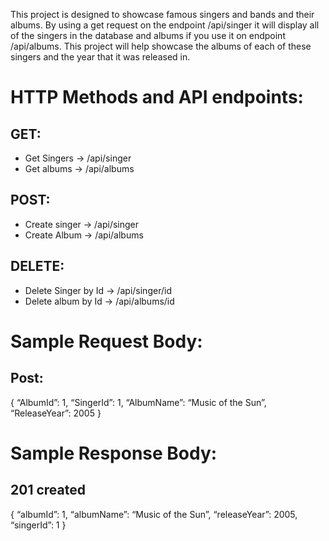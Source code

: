 This project is designed to showcase famous singers and bands and their albums. By using a get request on the endpoint /api/singer it will display all of the singers in the database and albums if you use it on endpoint /api/albums. This project will help showcase the albums of each of these singers and the year that it was released in.
<h1>HTTP Methods and API endpoints:</h1>
<h2>GET:</h2>                                                                                                                                                              <ul>
  <li>Get Singers -> /api/singer</li>
  <li>Get albums -> /api/albums</li>
  </ul>
<h2>POST:</h2>                                                                                                                                                         <ul>
  <li>Create singer -> /api/singer</li>
  <li>Create Album -> /api/albums</li>
</ul>

  <h2>DELETE:</h2>                                                                                                                                                       <ul>
    <li>Delete Singer by Id -> /api/singer/id</li>
    <li>Delete album by Id -> /api/albums/id</li>
  </ul>

<h1>Sample Request Body:</h1>
 <h2>Post:</h2>
{
“AlbumId”: 1,
“SingerId”: 1,
“AlbumName”: “Music of the Sun”,
“ReleaseYear”: 2005
}

<h1>Sample Response Body:</h1>
<h2>201 created</h2>
{
“albumId”: 1,
“albumName”: “Music of the Sun”,
“releaseYear”: 2005,
“singerId”: 1
}
